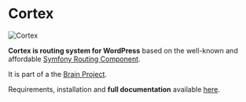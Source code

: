 Cortex
======

![Cortex][1]

**Cortex is routing system for WordPress** based on the well-known and affordable [Symfony Routing Component][2].

It is part of a the [Brain Project][3].

Requirements, installation and **full documentation** available [here][4].


  [1]: https://googledrive.com/host/0Bxo4bHbWEkMscmJNYkx6YXctaWM/cortex.png
  [2]: http://symfony.com/doc/current/components/routing/introduction.html
  [3]: http://giuseppe-mazzapica.github.io/Brain/
  [4]: http://giuseppe-mazzapica.github.io/Cortex/documentation.html
